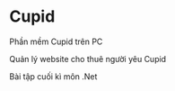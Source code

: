 # Cupid
<p> Phần mềm Cupid trên PC </p>
<p> Quản lý website cho thuê người yêu Cupid </p>
<p> Bài tập cuối kì môn .Net </p>
